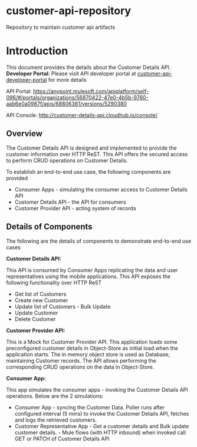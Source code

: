 # customer-api-repository
Repository to maintain customer api artifacts


Introduction
============

This document provides the details about the Customer Details API. 
**Developer Portal:** Please visit API developer portal at  [customer-api-developer-portal](https://anypoint.mulesoft.com/apiplatform/self-096/#/portals/organizations/56870422-47e0-4b5b-9760-aab6e0a0987f/apis/68806361/versions/5290380) for more details

API Portal: https://anypoint.mulesoft.com/apiplatform/self-096/#/portals/organizations/56870422-47e0-4b5b-9760-aab6e0a0987f/apis/68806361/versions/5290380

API Console: http://customer-details-api.cloudhub.io/console/

Overview
--------

The Customer Details API is designed and implemented to provide the customer information over HTTP ReST. This API offers the secured access to perform CRUD operations on Customer Details.

To establish an end-to-end use case, the following components are provided

-   Consumer Apps - simulating the consumer access to Customer Details API
-   Customer Details API - the API for consumers
-   Customer Provider API - acting system of records

Details of Components
---------------------

The following are the details of components to demonstrate end-to-end use cases

**Customer Details API:**

This API is consumed by Consumer Apps replicating the data and user representatives using the mobile applications. This API exposes the following functionality over HTTP ReST
- Get list of Customers
- Create new Customer
- Update list of Customers - Bulk Update
- Update Customer
- Delete Customer

**Customer Provider API:**

This is a Mock for Customer Provider API. This application loads some preconfigured customer details in Object-Store as initial load when the application starts.
The in memory object store is used as Database, maintaining Customer records.
The API allows performing the corresponding CRUD operations on the data in Object-Store.

**Consumer App:**

This app simulates the consumer apps - invoking the Customer Details API operations. Below are the 2 simulations:
- Consumer App - syncing the Customer Data. Poller runs after configured interval (5 mins) to invoke the Customer Details API, fetches and logs the retrieved customers.
- Customer Representative App - Get a customer details and Bulk update customer details. - Mule flows (with HTTP inbound) when invoked call GET or PATCH of Customer Details API
